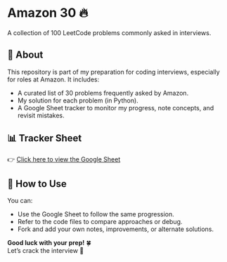 # Amazon 30 🔥

A collection of 100 LeetCode problems commonly asked in interviews.

## 📌 About

This repository is part of my preparation for coding interviews, especially for roles at Amazon. It includes:
- A curated list of 30 problems frequently asked by Amazon.
- My solution for each problem (in Python).
- A Google Sheet tracker to monitor my progress, note concepts, and revisit mistakes.

## 📊 Tracker Sheet

👉 [Click here to view the Google Sheet](https://docs.google.com/spreadsheets/d/1eql5Qt0f9DUQ1YhcTu0km3SQFda-A8l-mKQawx16mjM/edit?usp=sharing)

## 🚀 How to Use
You can:
- Use the Google Sheet to follow the same progression.
- Refer to the code files to compare approaches or debug.
- Fork and add your own notes, improvements, or alternate solutions.

**Good luck with your prep!** 🍀  
Let’s crack the interview 💪
